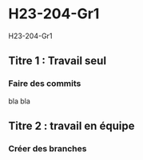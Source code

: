 # H23-204-Gr1
H23-204-Gr1
## Titre 1 : Travail seul 
### Faire des commits 
bla bla 

## Titre 2 : travail en équipe 
### Créer des branches
